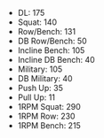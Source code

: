 * DL: 175
*  Squat: 140
*  Row/Bench: 131
*  DB Row/Bench: 50
*  Incline Bench: 105
*  Incline DB Bench: 40
*  Military: 105
*  DB Military: 40
*  Push Up: 35
*  Pull Up: 11
*  1RPM Squat: 290
*  1RPM Row: 230
*  1RPM Bench: 215
